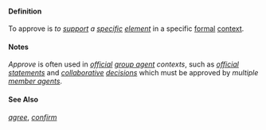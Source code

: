 #### Definition

To approve is *to [support](https://github.com/gcassel/Modular-Organization-Terminology/blob/master/terms/support.md) a [specific](https://github.com/gcassel/Modular-Organization-Terminology/blob/master/terms/specific.md) [element](https://github.com/gcassel/Modular-Organization-Terminology/blob/master/terms/element.md)* in a specific [formal](https://github.com/gcassel/Modular-Organization-Terminology/blob/master/terms/form.md) [context](https://github.com/gcassel/Modular-Organization-Terminology/blob/master/terms/context.md).

#### Notes 

*Approve* is often used in *[official](https://github.com/gcassel/Modular-Organization-Terminology/blob/master/terms/official.md) [group agent](https://github.com/gcassel/Modular-Organization-Terminology/blob/master/compound-terms/group-agent.md) contexts*, such as *[official](https://github.com/gcassel/Modular-Organization-Terminology/blob/master/terms/official.md) [statements](https://github.com/gcassel/Modular-Organization-Terminology/blob/master/terms/state.md)* and *[collaborative](https://github.com/gcassel/Modular-Organization-Terminology/blob/master/terms/collaborate.md) [decisions](https://github.com/gcassel/Modular-Organization-Terminology/blob/master/terms/decide.md)* which must be approved by *multiple [member agents](https://github.com/gcassel/Modular-Organization-Terminology/blob/master/compound-terms/member-agent.md)*.

#### See Also

*[agree](https://github.com/gcassel/Modular-Organization-Terminology/blob/master/terms/agree.md)*, *[confirm](https://github.com/gcassel/Modular-Organization-Terminology/blob/master/terms/confirm.md)*
